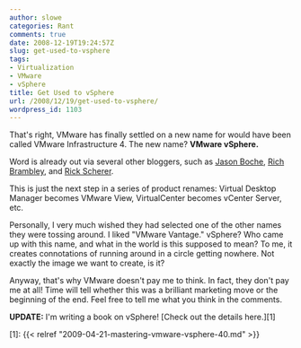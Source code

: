 ```yaml
---
author: slowe
categories: Rant
comments: true
date: 2008-12-19T19:24:57Z
slug: get-used-to-vsphere
tags:
- Virtualization
- VMware
- vSphere
title: Get Used to vSphere
url: /2008/12/19/get-used-to-vsphere/
wordpress_id: 1103
---
```


That's right, VMware has finally settled on a new name for would have been called VMware Infrastructure 4. The new name? **VMware vSphere.**

Word is already out via several other bloggers, such as [Jason Boche](http://www.boche.net/blog/?p=720), [Rich Brambley](http://vmetc.com/2008/12/19/vmware-virtual-infrastructure-to-be-renamed-vsphere/), and [Rick Scherer](http://vmwaretips.com/wp/2008/12/19/the-new-name-for-vmware-virtual-infrastructure/).

This is just the next step in a series of product renames: Virtual Desktop Manager becomes VMware View, VirtualCenter becomes vCenter Server, etc.

Personally, I very much wished they had selected one of the other names they were tossing around. I liked "VMware Vantage." vSphere? Who came up with this name, and what in the world is this supposed to mean? To me, it creates connotations of running around in a circle getting nowhere. Not exactly the image we want to create, is it?

Anyway, that's why VMware doesn't pay me to think. In fact, they don't pay me at all! Time will tell whether this was a brilliant marketing move or the beginning of the end. Feel free to tell me what you think in the comments.

**UPDATE:** I'm writing a book on vSphere! [Check out the details here.][1]

[1]: {{< relref "2009-04-21-mastering-vmware-vsphere-40.md" >}}
